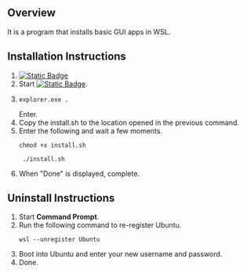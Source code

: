 ## Overview
It is a program that installs basic GUI apps in WSL.
## Installation Instructions
1. [![Static Badge](https://img.shields.io/badge/DOWNLOAD-brightgreen?style=flat)](https://github.com/kamekuridaiya/WSL-Linux-GUI/blob/main/install.sh)
2. Start [![Static Badge](https://img.shields.io/badge/Ubuntu-white?logo=ubuntu)](https://apps.microsoft.com/detail/9pdxgncfsczv?hl=en-us&gl=US).
3.
   ```
   explorer.exe .
   ```
   Enter.
4. Copy the install.sh to the location opened in the previous command.
5. Enter the following and wait a few moments.
   ```
   chmod +x install.sh
   ```
   ```
    ./install.sh
   ```
6. When "Done" is displayed, complete.
## Uninstall Instructions
1. Start **Command Prompt**.
2. Run the following command to re-register Ubuntu.
   ```
   wsl --unregister Ubuntu
   ```
3. Boot into Ubuntu and enter your new username and password.
4. Done.
